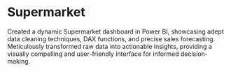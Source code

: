 # Supermarket
 Created a dynamic Supermarket dashboard in Power BI, showcasing adept data cleaning techniques, DAX functions, and precise sales forecasting. Meticulously transformed raw data into actionable insights, providing a visually compelling and user-friendly interface for informed decision-making.
